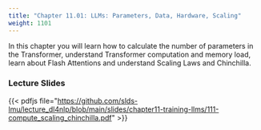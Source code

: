 ```yaml
---
title: "Chapter 11.01: LLMs: Parameters, Data, Hardware, Scaling" 
weight: 1101
---
```


In this chapter you will learn how to calculate the number of parameters in the Transformer, understand Transformer computation and memory load, learn about Flash Attentions and understand Scaling Laws and Chinchilla.

<!--more-->

### Lecture Slides 

{{< pdfjs file="https://github.com/slds-lmu/lecture_dl4nlp/blob/main/slides/chapter11-training-llms/111-compute_scaling_chinchilla.pdf" >}}